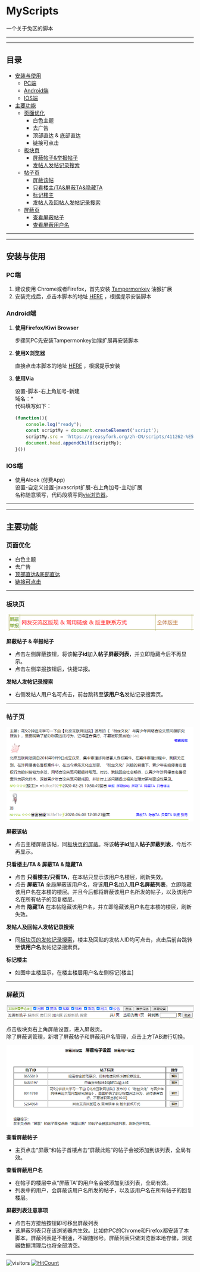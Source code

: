 # MyScripts

一个关于兔区的脚本  

---
---

## 目录

* [安装与使用](#安装与使用)
  * [PC端](#PC端)
  * [Android端](#Android端)
  * [IOS端](#IOS端)
* [主要功能](#主要功能)
  * [页面优化](#页面优化)
    * 白色主题
    * 去广告
    * 顶部直达 & 底部直达
    * 链接可点击
  * [板块页](#板块页)
    * [屏蔽帖子&举报帖子](#blockAndReport)
    * [发帖人发帖记录搜索](#发帖人发帖记录搜索)
  * [帖子页](#帖子页)
    * [屏蔽该帖](#屏蔽该帖)
    * [只看楼主/TA&屏蔽TA&隐藏TA](#onlyShow)
    * [标记楼主](#帖子页)
    * [发帖人及回帖人发帖记录搜索](#发帖人及回帖人发帖记录搜索)
  * [屏蔽页](#屏蔽页)
    * [查看屏蔽帖子](#查看屏蔽帖子)
    * [查看屏蔽用户名](#查看屏蔽用户名)

---
---
## 安装与使用

### PC端

1. 建议使用 Chrome或者Firefox，首先安装 [Tampermonkey](https://tampermonkey.net/) 油猴扩展
2. 安装完成后，点击本脚本的地址 [HERE](https://greasyfork.org/zh-CN/scripts/411262-%E5%85%94%E5%85%94%E5%85%94%E5%8C%BA) ，根据提示安装脚本

### Android端

1. **使用Firefox/Kiwi Browser**

    步骤同PC先安装Tampermonkey油猴扩展再安装脚本  

2. **使用X浏览器**

    直接点击本脚本的地址 [HERE](https://greasyfork.org/zh-CN/scripts/411262-%E5%85%94%E5%85%94%E5%85%94%E5%8C%BA) ，根据提示安装

<span id="via"></span>

3. **使用Via**

   设置-脚本-右上角加号-新建  
   域名：*  
   代码填写如下：

    ```javascript
    (function(){
        console.log("ready");
        const scriptMy = document.createElement('script');
        scriptMy.src = 'https://greasyfork.org/zh-CN/scripts/411262-%E5%85%94%E5%85%94%E5%85%94%E5%8C%BA/code/%25E5%2585%2594%25E5%2585%2594%25E5%2585%2594%25E5%258C%25BA%252B.user.js';
        document.head.appendChild(scriptMy);
    }())
    ```

### IOS端

* 使用Alook (付费App)  
设置-自定义设置-javascript扩展-右上角加号-主动扩展  
名称随意填写，代码段填写同[via浏览器](#via)。

---
---

## 主要功能

### 页面优化

* 白色主题
* 去广告
* [顶部直达&底部直达](https://greasyfork.org/zh-CN/scripts/370556-%E4%B8%80%E4%B8%AA%E8%BF%94%E5%9B%9E%E9%A1%B6%E9%83%A8%E5%92%8C%E5%88%B0%E8%BE%BE%E5%BA%95%E9%83%A8%E7%9A%84%E6%8C%89%E9%92%AE
)
* [链接可点击](https://github.com/lkytal/GM/blob/master/linkMix.user.js)

---

### 板块页

![](2020-09-14-23-54-57.png)

<span id="blockAndReport"></span>

**屏蔽帖子 & 举报帖子**

* 点击左侧屏蔽按钮，将该**帖子id**加入**帖子屏蔽列表**，并立即隐藏今后不再显示。  
* 点击左侧举报按钮后，快捷举报。  

<span id="发帖人发帖记录搜索"></span>

**发帖人发帖记录搜索**

* 右侧发帖人用户名可点击，前台跳转至**该用户名**发帖记录搜索页。

---

### 帖子页
![](2020-09-15-00-02-54.png)

<span id="屏蔽该帖"></span>  

**屏蔽该帖**  

* 点击主楼屏蔽该帖，同[板块页的屏蔽](#blockAndReport)。将该**帖子id**加入**帖子屏蔽列表**，今后不再显示。

<span id="onlyShow"></span>  

**只看楼主/TA & 屏蔽TA & 隐藏TA**  

* 点击 **只看楼主/只看TA**，在本帖只显示该用户名楼层，刷新失效。  
* 点击 **屏蔽TA** 全局屏蔽该用户名，将该**用户名**加入**用户名屏蔽列表**，立即隐藏该用户名在本楼的楼层。并且今后都将屏蔽该用户名所发的帖子，以及该用户名在所有帖子的回复楼层。  
* 点击 **隐藏TA** 在本帖隐藏该用户名，并立即隐藏该用户名在本楼的楼层，刷新失效。  

<span id="发帖人及回帖人发帖记录搜索"></span>  

**发帖人及回帖人发帖记录搜索**  

* 同[板块页的发帖记录搜索](#发帖人发帖记录搜索)，楼主及回贴的发帖人ID均可点击，点击后前台跳转至**该用户名**发帖记录搜索页。

<span id="标记楼主"></span>  

**标记楼主**  

* 如图中主楼显示，在楼主楼层用户名左侧标记[楼主]


---

### 屏蔽页

![](2020-09-15-00-26-44.png)

点击版块页右上角屏蔽设置，进入屏蔽页。  
除了屏蔽词管理，新增了屏蔽帖子和屏蔽用户名管理，点击上方TAB进行切换。

![](2020-09-15-00-30-44.png)

<span id="查看屏蔽帖子"></span>

**查看屏蔽帖子**

* 主页点击“屏蔽”和帖子首楼点击“屏蔽此贴”的帖子会被添加到该列表，全局有效。

<span id="查看屏蔽用户名"></span>

**查看屏蔽用户名**

* 在帖子的楼层中点“屏蔽TA”的用户名会被添加到该列表，全局有效。
* 列表中的用户，会屏蔽该用户名所发的帖子，以及该用户名在所有帖子的回复楼层。  

**屏蔽列表注意事项**

* 点击右方接触按钮即可移出屏蔽列表
* 该屏蔽列表只在该浏览器内生效。比如你PC的Chrome和Firefox都安装了本脚本，屏蔽列表是不相通，不跟随账号。屏蔽列表只做浏览器本地存储，浏览器数据清理后也将全部清空。

---

![visitors](https://visitor-badge.glitch.me/badge?page_id=cccccc.222qu)
[![HitCount](http://hits.dwyl.com/{username}/https://githubcom/cccccchin/MyScripts.svg)](http://hits.dwyl.com/{username}/https://githubcom/cccccchin/MyScripts)
